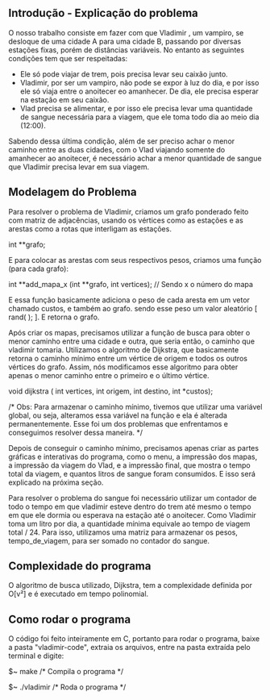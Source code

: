 ## Introdução - Explicação do problema

O nosso trabalho consiste em fazer com que Vladimir , um vampiro, se desloque de uma cidade A para uma cidade B, passando por diversas estações fixas, porém de distâncias variáveis. No entanto as seguintes condições tem que ser respeitadas:

- Ele só pode viajar de trem, pois precisa levar seu caixão junto. 
- Vladimir, por ser um vampiro, não pode se expor à luz do dia, e por isso ele só viaja entre o anoitecer eo amanhecer. De dia, ele precisa esperar na estação em seu caixão. 
- Vlad precisa se alimentar, e por isso ele precisa levar uma quantidade de sangue necessária para a viagem, que ele toma todo dia ao meio dia (12:00).

Sabendo dessa última condição, além de ser preciso achar o menor caminho entre as duas cidades, com o Vlad viajando somente do amanhecer ao anoitecer, é necessário achar a menor quantidade de sangue que Vladimir precisa levar em sua viagem.


## Modelagem do Problema

Para resolver o problema de Vladimir, criamos um grafo ponderado feito com matriz de adjacências, usando os vértices como as estações e as arestas como a rotas que interligam as estações. 

int **grafo;

E para colocar as arestas com seus respectivos pesos, criamos uma função (para cada grafo):

int **add_mapa_x (int **grafo, int vertices);    // Sendo x o número do mapa

E essa função basicamente adiciona o peso de cada aresta em um vetor chamado custos, e também ao grafo. sendo esse peso um valor aleatório [ rand( ); ]. E retorna o grafo.

Após criar os mapas, precisamos utilizar a função de busca para obter o menor caminho entre uma cidade e outra, que seria então, o caminho que vladimir tomaria.
Utilizamos o algoritmo de Dijkstra, que basicamente retorna o caminho mínimo entre um vértice de origem e todos os outros vértices do grafo. Assim, nós modificamos esse algoritmo para obter apenas o menor caminho entre o primeiro e o último vértice.

void dijkstra ( int vertices, int origem, int destino, int  *custos);

/* Obs: Para armazenar o caminho mínimo, tivemos que utilizar uma variável global, ou seja, alteramos essa variável na função e ela é alterada permanentemente. Esse foi um dos problemas que enfrentamos e conseguimos resolver dessa maneira. */

Depois de conseguir o caminho mínimo, precisamos apenas criar as partes gráficas e interativas do programa, como o menu, a impressão dos mapas, a impressão da viagem do Vlad, e a impressão final, que mostra o tempo total da viagem, e quantos litros de sangue foram consumidos. E isso será explicado na próxima seção.

Para resolver o problema do sangue foi necessário utilizar um contador de todo o tempo em que vladimir esteve dentro do trem até mesmo o tempo em que ele dormia ou esperava na estação até o anoitecer. Como Vladimir toma um litro por dia, a quantidade mínima equivale ao tempo de viagem total / 24. Para isso, utilizamos uma matriz para armazenar os pesos, tempo_de_viagem, para ser somado no contador do sangue.

## Complexidade do programa

O algoritmo de busca utilizado, Dijkstra, tem a complexidade definida por O[v²] e é executado em tempo polinomial. 

## Como rodar o programa

O código foi feito inteiramente em C, portanto para rodar o programa, baixe a pasta "vladimir-code", extraia os arquivos, entre na pasta extraída pelo terminal e digite:

$~  make           /* Compila o programa */

$~  ./vladimir     /* Roda o programa */






















